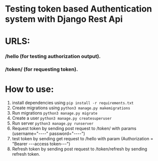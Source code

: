 # Testing token based Authentication system with Django Rest Api

# URLS:

### /hello (for testing authorization output).
### /token/ (for requesting token).


# How to use:
1. install dependencies using ```pip install -r requirements.txt```
2. Create migrations using ```python3 manage.py makemigrations```
3. Run migrations ```python3 manage.py migrate```
4. Create a user ```python3 manage.py createsuperuser```
5. Run server ```python3 manage.py runserver```
6. Request token by sending post request to /token/ with params (username="----" password="----")
7. test token by sending get request to /hello with param (Authorization = "Bearer ---access token---")
8. Refresh token by sending post request to /token/refresh by sending refresh token.

